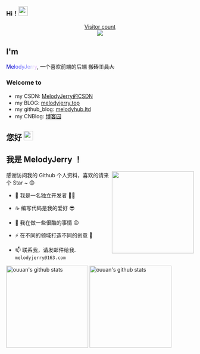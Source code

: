 ### Hi！<a href="https://www.gautamkrishnar.com/"><img src="https://media.giphy.com/media/hvRJCLFzcasrR4ia7z/giphy.gif" width="25px"></a>

<a href="https://blog.csdn.net/weixin_43438052"><p align="center"> Visitor count<br> <img src="https://profile-counter.glitch.me/melodyjerry/count.svg" /></a>

## I'm

<font color="#0000C0">M</font><font color="#1717D7">e</font><font color="#2E2EEE">l</font><font color="#4545FF">o</font><font color="#5C5CFF">d</font><font color="#7373FF">y</font><font color="#8A8AFF">J</font><font color="#A1A1FF">e</font><font color="#B8B8FF">r</font><font color="#CFC0FF">r</font><font color="#E6C0FF">y</font>, 一个喜欢前端的后端 ~~搬砖工具人~~

### Welcome to

- my CSDN: [MelodyJerry的CSDN](https://blog.csdn.net/weixin_43438052/article/details/113478849)
- my BLOG: [melodyjerry.top](http://melodyjerry.top/)
- my github_blog: [melodyhub.ltd](https://melodyhub.ltd/)
- my CNBlog: [博客园](https://www.cnblogs.com/melodyjerry/p/13305991.html)


##  您好 <a href="https://www.gautamkrishnar.com/"><img src="https://media.giphy.com/media/hvRJCLFzcasrR4ia7z/giphy.gif" width="25px"></a>

## 我是 MelodyJerry ！
<a href="https://blog.csdn.net/weixin_43438052"><img src="https://media.giphy.com/media/SWoSkN6DxTszqIKEqv/giphy.gif" align="right" height="220" /></a>

感谢访问我的 Github 个人资料，喜欢的请来个 Star ~ 😊

- 🧔 我是一名独立开发者 🧑‍💻 
- ☕️ 编写代码是我的爱好 😎

- 🔭 我在做一些很酷的事情 :wink:
- ⚡ 在不同的领域打造不同的创意 🐶
- 📫 联系我，请发邮件给我. `melodyjerry@163.com`

<!--
**🚀 团队**

- C.TEAM :https://c.team ( 一心打造创意、创新、好玩的产品)
- HACKTL:https://hack.tl ( 专注安全行业，一心打造好产品)
**melodyjerry/melodyjerry** is a ✨ _special_ ✨ repository because its `README.md` (this file) appears on your GitHub profile.

Here are some ideas to get you started:

- 🔭 I’m currently working on ...
- 🌱 I’m currently learning ...
- 👯 I’m looking to collaborate on ...
- 🤔 I’m looking for help with ...
- 💬 Ask me about ...
- 📫 How to reach me: ...
- 😄 Pronouns: ...
- ⚡ Fun fact: ...

## 𝗠𝘆 𝗧𝗲𝗰𝗸 𝗦𝘁𝗮𝗰𝗸

[![OS](https://img.shields.io/badge/OS-macOS-informational?style=flat-square&logo=apple&logoColor=white)](https://en.wikipedia.org/wiki/MacOS)
[![OS](https://img.shields.io/badge/OS-Linux-informational?style=flat-square&logo=linux&logoColor=white)](https://en.wikipedia.org/wiki/Linux)
[![Editor](https://img.shields.io/badge/Editor-VSCode-blue?style=flat-square&logo=visual-studio-code&logoColor=white)](https://code.visualstudio.com/)
[![](https://img.shields.io/website?color=0ab9e6&style=flat-square&up_message=alili.tech&url=https%3a%2f%2falili.tech)](https://alili.tech)

![HTML5](https://img.shields.io/badge/-HTML5-%23E44D27?style=flat-square&logo=html5&logoColor=ffffff)
![CSS3](https://img.shields.io/badge/-CSS3-%231572B6?style=flat-square&logo=css3)
![JavaScript](https://img.shields.io/badge/-JavaScript-%23F7DF1C?style=flat-square&logo=javascript&logoColor=000000&labelColor=%23F7DF1C&color=%23FFCE5A)
![Vue.js](https://img.shields.io/badge/-Vue.js-%232c3e50?style=flat-square&logo=Vue.js)
![React](https://img.shields.io/badge/-React-%23282C34?style=flat-square&logo=react)
![Webpack](https://img.shields.io/badge/-Webpack-%232C3A42?style=flat-square&logo=webpack)
![ESlint](https://img.shields.io/badge/-ESLint-%234B32C3?style=flat-square&logo=eslint)


![Sass](https://img.shields.io/badge/-Sass-%23CC6699?style=flat-square&logo=sass&logoColor=ffffff)
![Stylus](https://img.shields.io/badge/-Stylus-%23333333?style=flat-square&logo=stylus)
<img alt="React" src="https://img.shields.io/badge/-React-45b8d8?style=flat-square&logo=react&logoColor=white" />
<img alt="Docker" src="https://img.shields.io/badge/-Docker-46a2f1?style=flat-square&logo=docker&logoColor=white" />
<img alt="github actions" src="https://img.shields.io/badge/-Github_Actions-2088FF?style=flat-square&logo=github-actions&logoColor=white" />
<img alt="TypeScript" src="https://img.shields.io/badge/-TypeScript-007ACC?style=flat-square&logo=typescript&logoColor=white" />
<img alt="redux" src="https://img.shields.io/badge/-Redux-764ABC?style=flat-square&logo=redux&logoColor=white" />

![Nodejs](https://img.shields.io/badge/-Nodejs-43853d?style=flat-square&logo=Node.js&logoColor=white)
<img alt="GraphQL" src="https://img.shields.io/badge/-GraphQL-E10098?style=flat-square&logo=graphql&logoColor=white" />
<img alt="Sass" src="https://img.shields.io/badge/-Sass-CC6699?style=flat-square&logo=sass&logoColor=white" />
<img alt="Styled Components" src="https://img.shields.io/badge/-Styled_Components-db7092?style=flat-square&logo=styled-components&logoColor=white" />

![Git](https://img.shields.io/badge/-Git-%23F05032?style=flat-square&logo=git&logoColor=%23ffffff)
<img alt="NestJs" src="https://img.shields.io/badge/-NestJs-ea2845?style=flat-square&logo=nestjs&logoColor=white" />
<img alt="angular" src="https://img.shields.io/badge/-Angular-DD0031?style=flat-square&logo=angular&logoColor=white" />
<img alt="npm" src="https://img.shields.io/badge/-NPM-CB3837?style=flat-square&logo=npm&logoColor=white" />
<img alt="Rollup" src="https://img.shields.io/badge/-Rollup-EC4A3F?style=flat-square&logo=rollup.js&logoColor=white" />
<img alt="Prettier" src="https://img.shields.io/badge/-Prettier-F7B93E?style=flat-square&logo=prettier&logoColor=white" />
<img alt="MongoDB" src="https://img.shields.io/badge/-MongoDB-13aa52?style=flat-square&logo=mongodb&logoColor=white" />



-->

<p align="left">
<img alt="ouuan's github stats" height='220' src="https://github-readme-stats.vercel.app/api?username=melodyjerry&show_icons=true&include_all_commits=true&theme=radical">
<img alt="ouuan's github stats" height='220' src="https://github-readme-stats.vercel.app/api/top-langs/?username=melodyjerry&theme=radical">
</p>

<!--![Most Used Language](https://github-readme-stats.vercel.app/api/top-langs/?username=melodyjerry&layout=compact&theme=dracula)-->

<!--[![forthebadge](https://forthebadge.com/images/badges/fuck-it-ship-it.svg)](https://forthebadge.com)-->
